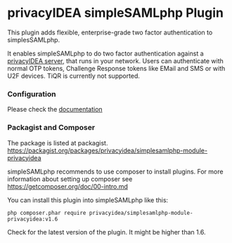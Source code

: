 # privacyIDEA simpleSAMLphp Plugin

This plugin adds flexible, enterprise-grade two factor authentication 
to simplesSAMLphp. 

It enables simpleSAMLphp to do two factor authentication against 
a [privacyIDEA server](https://github.com/privacyidea/privacyidea), 
that runs in your network. Users can authenticate with normal OTP tokens, 
Challenge Response tokens like EMail and SMS or with U2F devices.
TiQR is currently not supported.

### Configuration
Please check the [documentation](https://github.com/privacyidea/simplesamlphp-module-privacyidea/blob/master/docs/privacyidea.md)

### Packagist and Composer

The package is listed at packagist.
https://packagist.org/packages/privacyidea/simplesamlphp-module-privacyidea

simpleSAMLphp recommends to use composer to install plugins. For 
more information about setting up composer see 
https://getcomposer.org/doc/00-intro.md

You can install this plugin into simpleSAMLphp like this:

    php composer.phar require privacyidea/simplesamlphp-module-privacyidea:v1.6

Check for the latest version of the plugin. It might be higher than 1.6.
